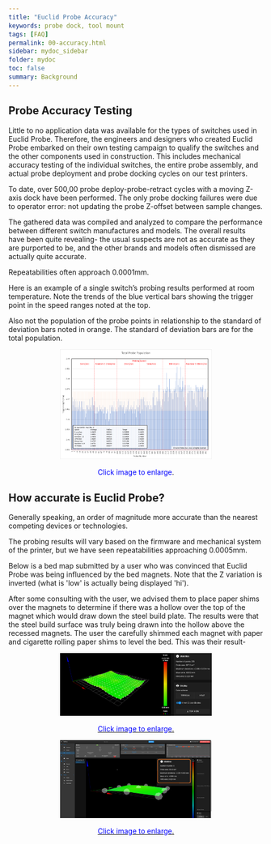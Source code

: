 ```yaml
---
title: "Euclid Probe Accuracy"
keywords: probe dock, tool mount
tags: [FAQ]
permalink: 00-accuracy.html
sidebar: mydoc_sidebar
folder: mydoc
toc: false
summary: Background 
---
```

## Probe Accuracy Testing

Little to no application data was available for the types of switches used in Euclid Probe. Therefore, the engineers and designers who created Euclid Probe embarked on their own testing campaign to qualify the switches and the other components used in construction. This includes mechanical accuracy testing of the individual switches, the entire probe assembly, and actual probe deployment and probe docking cycles on our test printers.

To date, over 500,00 probe deploy-probe-retract cycles with a moving Z-axis dock have been performed. The only probe docking failures were due to operator error: not updating the probe Z-offset between sample changes.

The gathered data was compiled and analyzed to compare the performance between different switch manufactures and models. The overall results have been quite revealing- the usual suspects are not as accurate as they are purported to be, and the other brands and models often dismissed are actually quite accurate.  

Repeatabilities often approach 0.0001mm.  

Here is an example of a single switch’s probing results performed at room temperature. Note the trends of the blue vertical bars showing the trigger point in the speed ranges noted at the top.   

Also not the population of the probe points in relationship to the standard of deviation bars noted in orange. The standard of deviation bars are for the total population.

<div style="width:100%;text-align:center;">
  <a href="images\00-ProbeTest57_19_45-768x559.png" data-lity>
    <img src="images\00-ProbeTest57_19_45-768x559.png" style="width:300px;">
  </a>
  <p><span style="color:blue">Click image to enlarge</span>.</p>
  
</div>

## How accurate is Euclid Probe? 
Generally speaking, an order of magnitude more accurate than the nearest competing devices or technologies. 

The probing results will vary based on the firmware and mechanical system of the printer, but we have seen repeatabilities  approaching 0.0005mm.  

Below is a bed map submitted by a user who was convinced that Euclid Probe was being influenced by the bed magnets. Note that the Z variation is inverted (what is 'low' is actually being displayed 'hi').


After some consulting with the user, we advised them to place paper shims over the magnets to determine if there was a hollow over the top of the magnet which would draw down the steel build plate. The results were that the steel build surface was truly being drawn into the hollow above the recessed magnets. The user the carefully shimmed each magnet with paper and cigarette rolling paper shims to level the bed.  This was their result- 

<div style="width:100%;text-align:center;">
  <a href="images\00-accuracyA.png" data-lity>
    <img src="images\00-accuracyA.png" style="width:300px;">
      <p><span style="color:blue">Click image to enlarge</span>.</p>
  </a>

  <a href="images\00-accuracy-fixed.png" data-lity>
    <img src="images\00-accuracy-fixed.png" style="width:300px;">
      <p><span style="color:blue">Click image to enlarge</span>.</p>
  </a>
</div>

